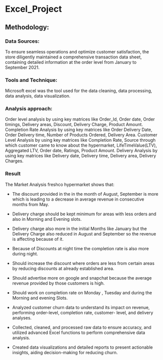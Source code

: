 # Excel_Project

## Methodology:
### Data Sources:
To ensure seamless operations and optimize customer satisfaction, the store diligently maintained a comprehensive transaction data sheet, containing detailed information at the order level from January to September 2021.

### Tools and Technique:
Microsoft excel was the tool used for the data cleaning, data processing, data analysis, data visualization.

### Analysis approach:
Order level analysis by using key matrices like Order_Id, Order date, Order timings, Delivery areas, Discount, Delivery Charge, Product Amount.
Completion Rate Analysis by using key matrices like Order Delivery Date, Order Delivery time, Number of Products Ordered, Delivery Area.
Customer Level Analysis by using key matrices like Completion Rate, Source through which customer came to know about the hypermarket, LifeTimeValue(LTV), Aggregated LTV, Order date, Ratings, Product Amount.
Delivery Analysis by using key matrices like Delivery date, Delivery time, Delivery area, Delivery Charges.

### Result 
The Market Analysis freshco hypermarket shows that:
- The discount provided in the in the month of August, September is more which is leading to a decrease in average revenue in consecutive months from May.
- Delivery charge should be kept minimum for areas with less orders and also in Morning and Evening slots.
- Delivery charge also more in the initial Months like January but the Delivery Charge also reduced in August and September so the revenue is affecting because of it.
- Because of Discounts at night time the completion rate is also more during night.
- 	Should increase the discount where orders are less from certain areas by reducing discounts at already established area.
- 	Should advertise more on google and snapchat because the average revenue provided by those customers is high.
- 	Should work on completion rate on Monday , Tuesday and during the Morning and evening Slots.

-	Analyzed customer churn data to understand its impact on revenue, performing order-level, completion rate, customer- level, and delivery analyses.
-	Collected, cleaned, and processed raw data to ensure accuracy, and utilized advanced Excel functions to perform comprehensive data analysis.
-	Created data visualizations and detailed reports to present actionable insights, aiding decision-making for reducing churn.

